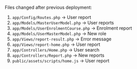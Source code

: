 Files changed after previous deployment:

1. `app/Config/Routes.php`                    ->      User report
1. `app/Models/MasterUserModel.php`           ->      User reports
1. `app/Models/UserEnrolmentCourse.php`       ->      Enrolment report
1. `app/Models/UserMasterModel.php`           ->      New role
1. `app/Views/report-result.php`              ->      Error message
1. `app/Views/report-home.php`                ->      User report
1. `app/Controllers/Home.php`                 ->      User search
1. `app/Controllers/Report.php`               ->      New reports
1. `public/assets/scripts/home.js`            ->      User report
